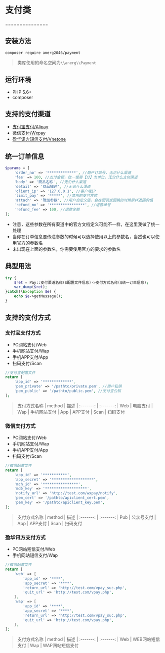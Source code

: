 # 支付类
===============

## 安装方法
```
composer require anerg2046/payment
```

>类库使用的命名空间为`\\anerg\\Payment`

## 运行环境
- PHP 5.6+
- composer

## 支持的支付渠道
- [支付宝支付/Alipay](#支付宝支付方式)
- [微信支付/Wxpay](#微信支付方式)
- [盈华讯方短信支付/Vnetone](#盈华讯方支付方式)

## 统一订单信息
```php
$params = [
    'order_no' => '*************', //商户订单号，无论什么渠道
    'fee' => 100, //支付金额，统一使用【分】为单位，无论什么支付渠道
    'body' => '商品名称', //无论什么渠道
    'detail' => '商品描述', //无论什么渠道
    'client_ip' => '127.0.0.1', //客户端IP
    'limit_pay' => '*****', //禁用的支付方式
    'attach' => '附加参数', //用户自定义值，会在回调或回跳的时候原样返回的值
    'refund_no' => '****************', //退款单号
    'refund_fee' => 100, //退款金额
];
```
* 注意，这些参数在所有渠道中的官方文档定义可能不一样，在这里我做了统一处理
* 当你在订单信息要传递参数的时候可以选择使用以上的参数名，当然也可以使用官方的参数名
* 未出现在上面的参数名，你需要使用官方的要求的参数名

## 典型用法
```php
try {
    $ret = Pay::支付渠道名称($配置文件信息)->支付方式名称($统一订单信息);
    var_dump($ret);
}catch(\Exception $e) {
    echo $e->getMessage();
}
```

## 支持的支付方式

### 支付宝支付方式
- PC网站支付/Web
- 手机网站支付/Wap
- 手机APP支付/App
- 扫码支付/Scan

```php
//支付宝配置文件
return [
    'app_id' => '*************',
    'pem_private' => '/pathto/private.pem', //用户私钥
    'pem_public' => '/pathto/public.pem', //支付宝公钥
];
```

>支付方式名称
|  method   |   描述
| :-------: | :-------:
|  Web      | 电脑支付
|  Wap      | 手机网站支付
|  App      | APP支付
|  Scan     | 扫码支付

### 微信支付方式
- PC网站支付/Web
- 手机网站支付/Wap
- 手机APP支付/App
- 扫码支付/Scan

```php
//微信配置文件
return [
    'app_id' => '***********',
    'app_secret' => '*******************',
    'mch_id' => '****************',
    'md5_key' => '*******************',
    'notify_url' => 'http://test.com/wxpay/notify',
    'pem_cert' => '/pathto/apiclient_cert.pem',
    'pem_key' => '/pathto/apiclient_key.pem',
];
```

>支付方式名称
|  method   |   描述
| :-------: | :-------:
|  Pub      | 公众号支付
|  App      | APP支付
|  Scan     | 扫码支付

### 盈华讯方支付方式
- PC网站短信支付/Web
- 手机网站短信支付/Wap

```php
//微信配置文件
return [
    'web' => [
        'app_id' => '****',
        'app_secret' => '****',
        'return_url' => 'http://test.com/vpay_suc.php',
        'quit_url' => 'http://test.com/vpay.php',
	],
	'wap' => [
        'app_id' => '****',
        'app_secret' => '****',
        'return_url' => 'http://test.com/vpay_suc.php',
        'quit_url' => 'http://test.com/vpay.php',
	],
];
```

>支付方式名称
|  method   |   描述
| :-------: | :-------:
|  Web      | WEB网站短信支付
|  Wap      | WAP网站短信支付